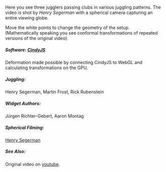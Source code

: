   Here you see three jugglers passing clubs in various juggling patterns.
  The video is shot by *Henry Segerman* with a spherical camera capturing an entire
  viewing globe.

  Move the white points to change the geometry of the setup.
  (Mathematically speaking you see conformal transformations of repeated versions of the
  original video).

##### Software: <a href="http://cindyjs.org">CindyJS</a><br>
  Deformation made possible by connecting CindyJS to
  WebGL and calculating transformations on the GPU.

##### Juggling:
  Henry Segerman, Martin Frost, Rick Rubenstein

##### Widget Authors:
  Jürgen Richter-Gebert, Aaron Montag

##### Spherical Filming:
  <a href="http://www.segerman.org"> Henry Segerman</a>
##### See Also:
  <!--For an iPhone version go <a href="ConformalJuggling-iPhone.html">here</a>.-->
  Original video on <a href="https://www.youtube.com/watch?v=ID6-hlpwg1w">youtube</a>.
